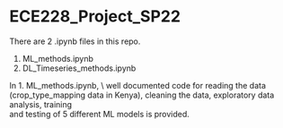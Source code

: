 # ECE228_Project_SP22
There are 2 .ipynb files in this repo.
1. ML_methods.ipynb
2. DL_Timeseries_methods.ipynb

In 1. ML_methods.ipynb, \\
well documented code for reading the data (crop_type_mapping data in Kenya), cleaning the data, exploratory data analysis, training \
and testing of 5 different ML models is provided.

